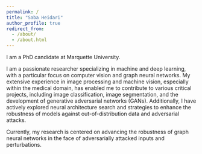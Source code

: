```yaml
---
permalink: /
title: "Saba Heidari"
author_profile: true
redirect_from: 
  - /about/
  - /about.html
---
```


I am a PhD candidate at Marquette University.

I am a passionate researcher specializing in machine and deep learning, with a particular focus on computer vision and graph neural networks. My extensive experience in image processing and machine vision, especially within the medical domain, has enabled me to contribute to various critical projects, including image classification, image segmentation, and the development of generative adversarial networks (GANs). Additionally, I have actively explored neural architecture search and strategies to enhance the robustness of models against out-of-distribution data and adversarial attacks.

Currently, my research is centered on advancing the robustness of graph neural networks in the face of adversarially attacked inputs and perturbations. 
